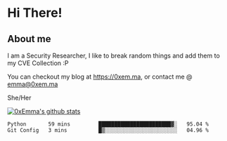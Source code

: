 # Hi There!

## About me
I am a Security Researcher, I like to break random things and add them to my CVE Collection :P 

You can checkout my blog at https://0xem.ma, or contact me @ [emma@0xem.ma](mailto:emma@0xem.ma)

She/Her

[![0xEmma's github stats](https://github-readme-stats.vercel.app/api?username=0xEmma&count_private=true&show_icons=true&theme=dark)](https://github.com/0xEmma)
<!--START_SECTION:waka-->
```text
Python       59 mins         ███████████████████████▓░   95.04 % 
Git Config   3 mins          █▒░░░░░░░░░░░░░░░░░░░░░░░   04.96 % 
```
<!--END_SECTION:waka-->
